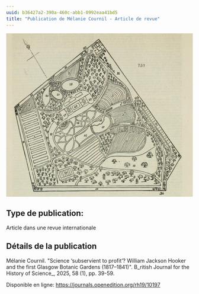 ```yaml
---
uuid: b36427a2-390a-460c-abb1-0992eaa41bd5
title: "Publication de Mélanie Cournil - Article de revue"
---
```

![small](urn_cambridge.org_id_binary_20250707091945885-0054_S0007087424001456_S0007087424001456_fig1.png)

## Type de publication:
Article dans une revue internationale

## Détails de la publication
Mélanie Cournil. "Science ‘subservient to profit’? William Jackson Hooker and the first Glasgow Botanic Gardens (1817–1841)". B_ritish Journal for the History of Science_, 2025, 58 (1), pp. 39-59.

Disponible en ligne: https://journals.openedition.org/rh19/10197

